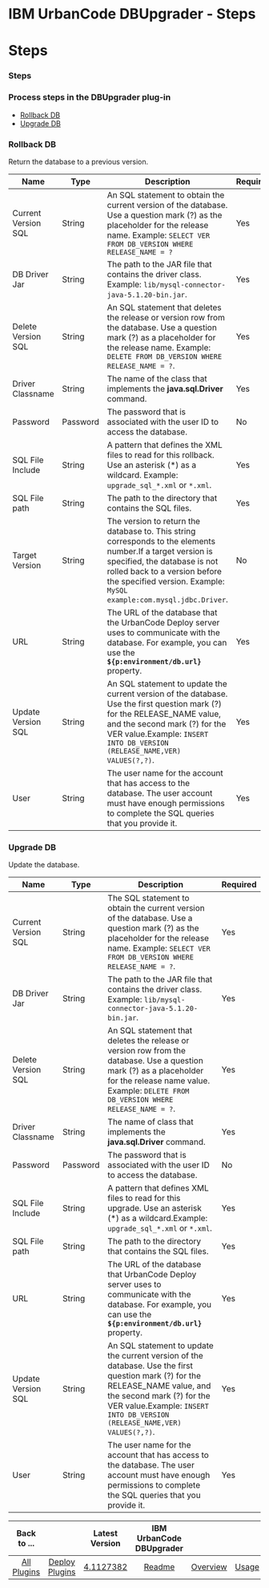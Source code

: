 
IBM UrbanCode DBUpgrader - Steps
================================

# Steps


### Steps




### Process steps in the DBUpgrader plug-in

* [Rollback DB](#rollback_db)
* [Upgrade DB](#upgrade_db)


### Rollback DB

Return the database to a previous version.


| Name | Type | Description | Required |
| --- | --- | --- | --- |
| Current Version SQL | String | An SQL statement to obtain the current version of the database. Use a question mark (?) as the placeholder for the release name. Example: `SELECT VER FROM DB_VERSION WHERE RELEASE_NAME = ?` | Yes |
| DB Driver Jar | String | The path to the JAR file that contains the driver class. Example: `lib/mysql-connector-java-5.1.20-bin.jar`. | Yes |
| Delete Version SQL | String | An SQL statement that deletes the release or version row from the database. Use a question mark (?) as a placeholder for the release name. Example: `DELETE FROM DB_VERSION WHERE RELEASE_NAME = ?`. | Yes |
| Driver Classname | String | The name of the class that implements the **java.sql.Driver** command. | Yes |
| Password | Password | The password that is associated with the user ID to access the database. | No |
| SQL File Include | String | A pattern that defines the XML files to read for this rollback. Use an asterisk (\*) as a wildcard. Example: `upgrade_sql_*.xml` or `*.xml`. | Yes |
| SQL File path | String | The path to the directory that contains the SQL files. | Yes |
| Target Version | String | The version to return the database to. This string corresponds to the <change> elements number.If a target version is specified, the database is not rolled back to a version before the specified version. Example: `MySQL example:com.mysql.jdbc.Driver`. | No |
| URL | String | The URL of the database that the UrbanCode Deploy server uses to communicate with the database. For example, you can use the **``${p:environment/db.url}``** property. | Yes |
| Update Version SQL | String | An SQL statement to update the current version of the database. Use the first question mark (?) for the RELEASE\_NAME value, and the second mark (?) for the VER value.Example: `INSERT INTO DB_VERSION (RELEASE_NAME,VER) VALUES(?,?)`. | Yes |
| User | String | The user name for the account that has access to the database. The user account must have enough permissions to complete the SQL queries that you provide it. | Yes |

### Upgrade DB

Update the database.


| Name | Type | Description | Required |
| --- | --- | --- | --- |
| Current Version SQL | String | The SQL statement to obtain the current version of the database. Use a question mark (?) as the placeholder for the release name. Example: `SELECT VER FROM DB_VERSION WHERE RELEASE_NAME = ?`. | Yes |
| DB Driver Jar | String | The path to the JAR file that contains the driver class. Example: `lib/mysql-connector-java-5.1.20-bin.jar`. | Yes |
| Delete Version SQL | String | An SQL statement that deletes the release or version row from the database. Use a question mark (?) as a placeholder for the release name value. Example: `DELETE FROM DB_VERSION WHERE RELEASE_NAME = ?`. | Yes |
| Driver Classname | String | The name of class that implements the **java.sql.Driver** command. | Yes |
| Password | Password | The password that is associated with the user ID to access the database. | No |
| SQL File Include | String | A pattern that defines XML files to read for this upgrade. Use an asterisk (\*) as a wildcard.Example: `upgrade_sql_*.xml` or `*.xml`. | Yes |
| SQL File path | String | The path to the directory that contains the SQL files. | Yes |
| URL | String | The URL of the database that UrbanCode Deploy server uses to communicate with the database. For example, you can use the **``${p:environment/db.url}``** property. | Yes |
| Update Version SQL | String | An SQL statement to update the current version of the database. Use the first question mark (?) for the RELEASE\_NAME value, and the second mark (?) for the VER value.Example: `INSERT INTO DB_VERSION (RELEASE_NAME,VER) VALUES(?,?)`. | Yes |
| User | String | The user name for the account that has access to the database. The user account must have enough permissions to complete the SQL queries that you provide it. | Yes |



|Back to ...||Latest Version|IBM UrbanCode DBUpgrader ||||
| :---: | :---: | :---: | :---: | :---: | :---: | :---: |
|[All Plugins](../../index.md)|[Deploy Plugins](../README.md)|[4.1127382](https://raw.githubusercontent.com/UrbanCode/IBM-UCD-PLUGINS/main/files/DBUpgrader/ucd-DBUpgrader-4.1127382.zip)|[Readme](README.md)|[Overview](overview.md)|[Usage](usage.md)|[Downloads](downloads.md)|

